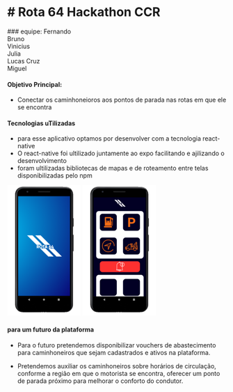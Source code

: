 <h1># Rota 64 Hackathon CCR </h1>
### equipe:  
Fernando <br/>
Bruno <br/>
Vinicius <br/>
Julia <br/>
Lucas Cruz <br/>
Miguel <br/>

#### Objetivo Principal:
* Conectar os caminhoneioros aos pontos de parada nas rotas em que ele se encontra

#### Tecnologias uTilizadas
  * para esse aplicativo optamos por desenvolver com a tecnologia react-native
  * O react-native foi ultilizado juntamente ao expo facilitando e ajilizando o desenvolvimento
  * foram ultilizadas bibliotecas de mapas e de roteamento entre telas disponibilizadas pelo npm
  
  ![](TelaInicial.png)
  ![](telaHome.png)
  
#### para um futuro da plataforma
  * Para o futuro pretendemos disponibilizar
    vouchers de abastecimento para caminhoneiros que sejam cadastrados e ativos na plataforma.
  
  * Pretendemos auxiliar os caminhoneiros sobre horários de circulação,
  conforme a região em que o motorista se encontra, oferecer um ponto de 
  parada próximo para melhorar o conforto do condutor.
